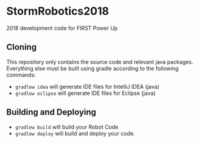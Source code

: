# StormRobotics2018
2018 development code for FIRST Power Up

## Cloning
This repository only contains the source code and relevant java packages.  Everything else must be built using gradle according to the following commands:
- ```gradlew idea``` will generate IDE files for IntelliJ IDEA (java)  
- ```gradlew eclipse``` will generate IDE files for Eclipse (java)

## Building and Deploying
- ```gradlew build``` will build your Robot Code  
- ```gradlew deploy``` will build and deploy your code.
